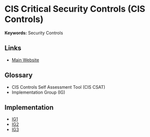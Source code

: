 # CIS Critical Security Controls (CIS Controls)

<!--
https://app.pluralsight.com/library/courses/security-controls-cis-controls/table-of-contents
-->

**Keywords:** Security Controls

## Links

- [Main Website](https://cisecurity.org/controls)

## Glossary

- CIS Controls Self Assessment Tool (CIS CSAT)
- Implementation Group (IG)

## Implementation

- [IG1](https://www.cisecurity.org/controls/implementation-groups/ig1)
- [IG2](https://www.cisecurity.org/controls/implementation-groups/ig2)
- [IG3](https://www.cisecurity.org/controls/implementation-groups/ig3)
